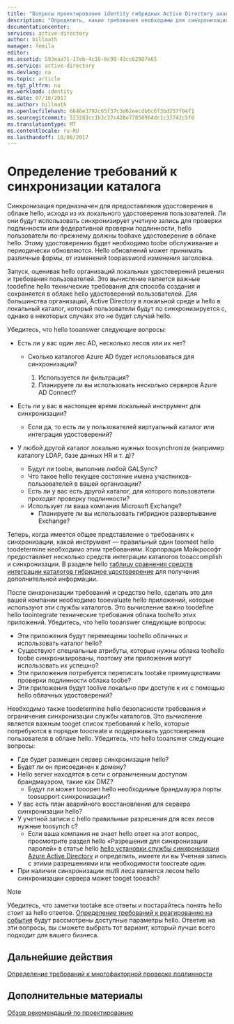 ```yaml
---
title: "Вопросы проектирования identity гибридных Active Directory aaaAzure - Определение требований к синхронизации каталогов | Документы Microsoft"
description: "Определить, какие требования необходимы для синхронизации всех пользователей hello между включен = локальную и облачную для hello предприятия."
documentationcenter: 
services: active-directory
author: billmath
manager: femila
editor: 
ms.assetid: 593eaa71-17eb-4c16-8c98-43cc62987e65
ms.service: active-directory
ms.devlang: na
ms.topic: article
ms.tgt_pltfrm: na
ms.workload: identity
ms.date: 07/18/2017
ms.author: billmath
ms.openlocfilehash: 6646e3792c65f37c3d62eecdb6c6f3bd257f04f1
ms.sourcegitcommit: 523283cc1b3c37c428e77850964dc1c33742c5f0
ms.translationtype: MT
ms.contentlocale: ru-RU
ms.lasthandoff: 10/06/2017
---
```

# <a name="determine-directory-synchronization-requirements"></a>Определение требований к синхронизации каталога
Синхронизация предназначен для предоставления удостоверения в облаке hello, исходя из их локального удостоверения пользователей. Ли они будут использовать синхронизирует учетную запись для проверки подлинности или федеративной проверки подлинности, hello пользователи по-прежнему должны toohave удостоверение в облаке hello.  Этому удостоверению будет необходимо toobe обслуживание и периодически обновляются.  Hello обновлений может принимать различные формы, от изменений toopassword изменения заголовка.  

Запуск, оценивая hello организаций локальных удостоверений решения и требования пользователей. Это вычисление является важные toodefine hello технические требования для способа создания и сохраняется в облаке hello удостоверений пользователей.  Для большинства организаций, Active Directory в локальной среде и hello в локальный каталог, который пользователи будут по синхронизируется с, однако в некоторых случаях это не будет случай hello.  

Убедитесь, что hello tooanswer следующие вопросы:

* Есть ли у вас один лес AD, несколько лесов или их нет?
  
  * Сколько каталогов Azure AD будет использоваться для синхронизации?
    
    1. Используется ли фильтрация?
    2. Планируете ли вы использовать несколько серверов Azure AD Connect?
* Есть ли у вас в настоящее время локальный инструмент для синхронизации?
  
  * Если да, то есть ли у пользователей виртуальный каталог или интеграция удостоверений?
* У любой другой каталог локально нужных toosynchronize (например каталогу LDAP, базе данных HR и т. д)?
  * Будут ли toobe, выполнив любой GALSync?
  * Что такое hello текущее состояние имена участников-пользователей в вашей организации? 
  * Есть ли у вас есть другой каталог, для которого пользователи проходят проверку подлинности?
  * Использует ли ваша компания Microsoft Exchange?
    * Планируете ли вы использовать гибридное развертывание Exchange?

Теперь, когда имеется общее представление о требованиях к синхронизации, какой инструмент — правильный один toomeet hello toodetermine необходимо этим требованиям.  Корпорация Майкрософт предоставляет несколько средств интеграции каталогов tooaccomplish и синхронизации.  В разделе hello [таблицу сравнения средств интеграции каталогов гибридное удостоверение](active-directory-hybrid-identity-design-considerations-tools-comparison.md) для получения дополнительной информации. 

После синхронизации требований и средство hello, сделать это для вашей компании необходимо tooevaluate hello приложений, которые используют эти службы каталогов. Это вычисление важно toodefine hello toointegrate технические требования облака toohello этих приложений. Убедитесь, что hello tooanswer следующие вопросы:

* Эти приложения будут перемещены toohello облачных и использовать каталог hello?
* Существуют специальные атрибуты, которые нужны облака toohello toobe синхронизированы, поэтому эти приложения могут использовать их успешно?
* Эти приложения потребуется переписать tootake преимуществами проверки подлинности облака toobe?
* Эти приложения будут toolive локально при доступе к их с помощью hello облачных удостоверений?

Необходимо также toodetermine hello безопасности требования и ограничения синхронизации службы каталогов. Это вычисление является важным tooget список требований к hello, которые потребуются в порядке toocreate и поддерживать удостоверения пользователя в облаке hello. Убедитесь, что hello tooanswer следующие вопросы:

* Где будет размещен сервер синхронизации hello?
* Будет ли он присоединен к домену?
* Hello server находятся в сети с ограниченным доступом брандмауэром, такие как DMZ?
  * Будут ли может tooopen hello необходимые брандмауэра порты toosupport синхронизации?
* У вас есть план аварийного восстановления для сервера синхронизации hello?
* У учетной записи с hello правильные разрешения для всех лесов нужные toosynch с?
  * Если ваша компания не знает hello ответ на этот вопрос, просмотрите раздел hello «Разрешения для синхронизации паролей» в статье hello [hello установки службы синхронизации Azure Active Directory](https://msdn.microsoft.com/library/azure/dn757602.aspx#BKMK_CreateAnADAccountForTheSyncService) и определить, имеете ли вы Учетная запись с этими разрешениями или необходимости toocreate один.
* При наличии синхронизации mutli леса является лесом hello синхронизации сервера может tooget tooeach?

> [!NOTE]
> Убедитесь, что заметки tootake все ответы и постарайтесь понять hello стоит за hello ответов. [Определение требований к реагированию на события](active-directory-hybrid-identity-design-considerations-incident-response-requirements.md) будут рассмотрены доступные параметры hello. Ответив на эти вопросы, вы сможете выбрать тот вариант, который лучше всего подходит для вашего бизнеса.
> 
> 

## <a name="next-steps"></a>Дальнейшие действия
[Определение требований к многофакторной проверке подлинности](active-directory-hybrid-identity-design-considerations-multifactor-auth-requirements.md)

## <a name="see-also"></a>Дополнительные материалы
[Обзор рекомендаций по проектированию](active-directory-hybrid-identity-design-considerations-overview.md)

